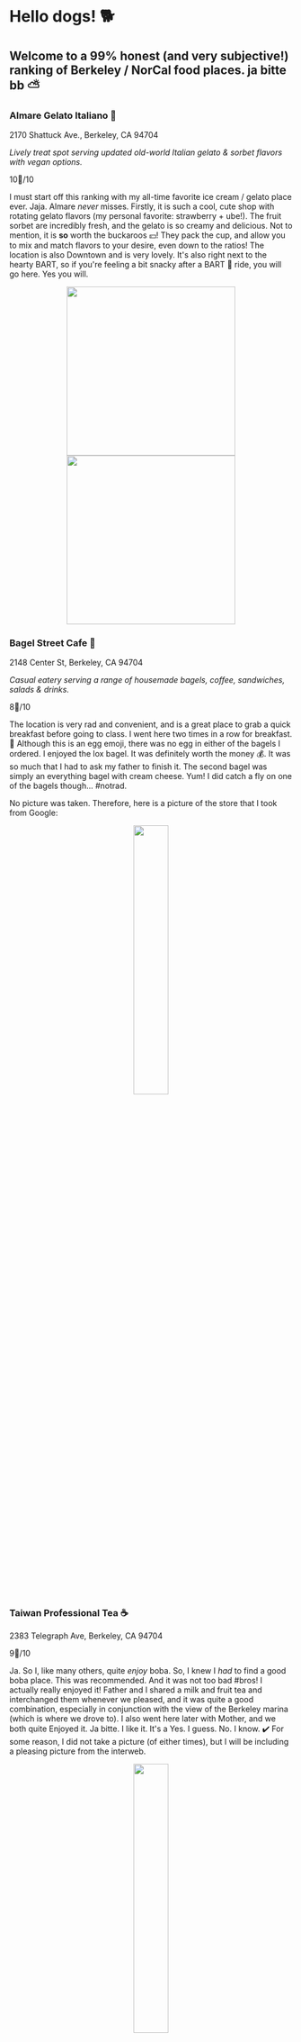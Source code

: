 # Hello dogs! 🐕 
## Welcome to a 99% honest (and very subjective!) ranking of Berkeley / NorCal food places. ja bitte bb ⛅️ 

### Almare Gelato Italiano 🍨 
2170 Shattuck Ave., Berkeley, CA 94704

*Lively treat spot serving updated old-world Italian gelato & sorbet flavors with vegan options.*

10🌟/10

I must start off this ranking with my all-time favorite ice cream / gelato place ever. Jaja. Almare *never* misses. Firstly, it is such a cool, cute shop with rotating gelato flavors (my personal favorite: strawberry + ube!). The fruit sorbet are incredibly fresh, and the gelato is so creamy and delicious. Not to mention, it is **so** worth the buckaroos 💴! They pack the cup, and allow you to mix and match flavors to your desire, even down to the ratios! The location is also Downtown and is very lovely. It's also right next to the hearty BART, so if you're feeling a bit snacky after a BART 🚊 ride, you will go here. Yes you will. 

<p align="middle">
  <img src="/IMG-9619.jpg" width="300" />
  <img src="/IMG-0651.jpg" width="300" /> 
</p>

### Bagel Street Cafe 🥯 
2148 Center St, Berkeley, CA 94704

*Casual eatery serving a range of housemade bagels, coffee, sandwiches, salads & drinks.*

8🌟/10

The location is very rad and convenient, and is a great place to grab a quick breakfast before going to class. I went here two times in a row for breakfast. 🍳 Although this is an egg emoji, there was no egg in either of the bagels I ordered.
I enjoyed the lox bagel. It was definitely worth the money 💰. It was so much that I had to ask my father to finish it. The second bagel was simply an everything bagel with cream cheese. Yum! 
I did catch a fly on one of the bagels though... #notrad.

No picture was taken. Therefore, here is a picture of the store that I took from Google:

<p align = "middle">
 <img src="./bagel.jpeg" style="width:35%; margin:auto; display:block">
</p>

### Taiwan Professional Tea ☕️ 
2383 Telegraph Ave, Berkeley, CA 94704

9🌟/10

Ja. So I, like many others, quite *enjoy* boba. So, I knew I *had* to find a good boba place. This was recommended. And it was not too bad #bros! I actually really enjoyed it! Father and I shared a milk and fruit tea and interchanged them whenever we pleased, and it was quite a good combination, especially in conjunction with the view of the Berkeley marina (which is where we drove to). I also went here later with Mother, and we both quite Enjoyed it. Ja bitte. I like it. It's a Yes. I guess. No. I know. ✔️  For some reason, I did not take a picture (of either times), but I will be including a pleasing picture from the interweb. 

<p align = "middle">
 <img src="./tptea.jpeg" style="width:35%; margin:auto; display:block">
</p>

### Burma Superstar 💫 
4721 Telegraph Ave, Oakland, CA 94609

*Relaxed eatery dishing up Burmese noodle, rice & meat dishes, plus vegetarian options.*

8🌟/10

This was one of the top-rated restaurants in Oakland. Jaja. #tbh had a quite emotional experience 💧 here as this was my last day with my dad before going off on my own...but it was a great place! We got really lucky with the lack of wait, and the waiters were very kind. 👄 For example, we ordered one of their signature salads, and they tossed it for us and made lovely conversation. 👏 
The food was quite delicious, but not anything *crazy* good. Yes. But I very much enjoyed it!
I probably would go here again, but also, I might not. 
But again, it was quite enjoyable!
Ja. ❤️ 

<p align = "middle">
 <img src="IMG-9668.jpg" style="width:35%; margin:auto; display:block">
</p>

### Crossroads 🚗 
2415 Bowditch St, Berkeley, CA 94720

7🌟/10

I don't go here often. Sometimes, the environment is very loud 👂 and overwhelming. However, the food is not too bad, and has many choices. Ja. If I had to pay full-price to go here, I would not step foot in the building. However, props to the chefs. 👩‍🍳 👨‍🍳 

<p align = "middle">
 <img src="crossroads.jpeg.crdownload" style="width:35%; margin:auto; display:block">
</p>


### Cafe 3 🥕 
2400 Durant Ave, Berkeley, CA 94704

6🌟/10

Listen. It's definitely a hit or miss... 🎯 but also, I've been able to eat in Cafe 3 for free this entire summer. Therefore, I am choosing to focus on the positives. 
Some of my favorites:
* grilled broccoli ✅ 
* soyrizo + brown rice ✅ 
* pineapple salmon ✅ 
* breaded cod ✅ 

<p align = "middle">
 <img src="IMG-0178.jpg" style="width:35%; margin:auto; display:block">
</p>

### Riceful Onigiri 🍙 
2435 Durant Ave, Berkeley, CA 94704

8🌟/10

### Dumpling Kitchen 🥟 
2517 Durant Ave Ste A, Berkeley, CA 94704

### Yogurt Park 🍦 
2433 Durant Ave A, Berkeley, CA 94704

*Long-running (since 1977) shop, open late, offering frozen yogurt in simple digs.*

### Boba Ninja 🥷 
2519 Durant Ave, Berkeley, CA 94704

*Bubble tea store with popcorn chicken that's the bomb dot com*

### U-Cha 🕊 
2199 Bancroft Way, Berkeley, CA 94720

*Chill counter in a simple modern storefront for iced & bubble tea drinks with creative snacks.*

### Imm Thai Street Food 🥣 
2068 University Ave, Berkeley, CA 94704

*Thai street eats, plus beer & wine, in a buzzing, casual spot with understated decor.*

### Sourdough and Co 🥖 
2509 Haste St, Berkeley, CA 94704

### Bonchon Berkeley 🍗
2050 Berkeley Way, Berkeley, CA 94704

*Casual chain serving cooked-to-order Korean fried chicken, plus other traditional eats.*

### Alley Kitchens 🍜 
2309 Telegraph Ave, Berkeley, CA 94704

*Ramen, matcha & Japanese bites offered in snug surrounds inspired by Tokyo's street-food cafes.*

### Gott's Roadside 🍔 
One Ferry Building, The Embarcadero S, San Francisco, CA 94111

*This retro eatery offers locally sourced burgers, fish tacos & beer, plus outdoor picnic tables.*

### Humphry Slocombe 👅 
One Ferry Building #8, San Francisco, CA 94111

*Small shop selling ice cream made from high-end ingredients, including unusual flavors like cheese.*

### Kimchi Garden 🪴 
2517 Durant Ave suite B, Berkeley, CA 94704

*Casual destination serving standard Korean noodle dishes, barbecue & kimchi in a cozy space.*

### Caffe Strada 🥪 
2300 College Ave, Berkeley, CA 94704

*Popular among students, this tree-shaded cafe provides a kick with coffee drinks, teas & pastries.*

### Sharetea 🫖 
2328 Telegraph Ave, Berkeley, CA 94704

### Pla Daek Thai Esan Food 🥘 
4133 Piedmont Ave, Oakland, CA 94611

### Top Dog 🌭 
2534 Durant Ave, Berkeley, CA 94704

*Quick-serve sausages including specialties & veggie options served in a minimalist setting.*

### Berkeley Social Club 🕺 
2050 University Ave, Berkeley, CA 94704

*Lively spot serving eclectic Asian-American fare with beer & wine in expansive quarters.*

### SoDoi Coffee Tasting House 🏡
2438 Durant Ave, Berkeley, CA 94704

*Airy, industrial stop with reclaimed wood tables & a bright wall mural serves caffeinated beverages.*

### Koo 🍣 
408 Irving St, San Francisco, CA 94122

*High-quality sushi & innovative grilled plates in basic digs with tables & sushi bar seating.*

### Ben & Jerry's 🧊 
2130 Center St Suite 102, Berkeley, CA 94704
*Iconic Vermont-based ice cream parlor chain, known for its creative, cleverly named flavors.*


